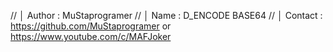 //       │ Author     : MuStaprogramer
//       │ Name       : D_ENCODE BASE64
//       │ Contact    : https://github.com/MuStaprogramer or https://www.youtube.com/c/MAFJoker


